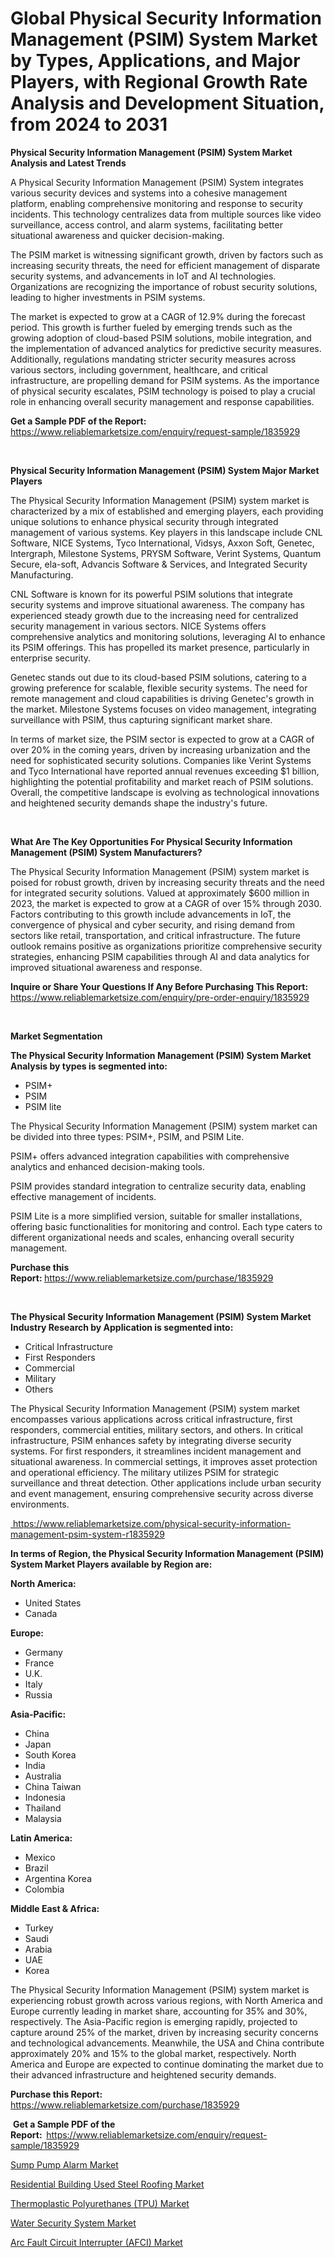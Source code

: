 <p><h1>Global Physical Security Information Management (PSIM) System Market by Types, Applications, and Major Players, with Regional Growth Rate Analysis and Development Situation, from 2024 to 2031</h1></p><p><strong>Physical Security Information Management (PSIM) System Market Analysis and Latest Trends</strong></p>
<p><p>A Physical Security Information Management (PSIM) System integrates various security devices and systems into a cohesive management platform, enabling comprehensive monitoring and response to security incidents. This technology centralizes data from multiple sources like video surveillance, access control, and alarm systems, facilitating better situational awareness and quicker decision-making.</p><p>The PSIM market is witnessing significant growth, driven by factors such as increasing security threats, the need for efficient management of disparate security systems, and advancements in IoT and AI technologies. Organizations are recognizing the importance of robust security solutions, leading to higher investments in PSIM systems. </p><p>The market is expected to grow at a CAGR of 12.9% during the forecast period. This growth is further fueled by emerging trends such as the growing adoption of cloud-based PSIM solutions, mobile integration, and the implementation of advanced analytics for predictive security measures. Additionally, regulations mandating stricter security measures across various sectors, including government, healthcare, and critical infrastructure, are propelling demand for PSIM systems. As the importance of physical security escalates, PSIM technology is poised to play a crucial role in enhancing overall security management and response capabilities.</p></p>
<p><strong>Get a Sample PDF of the Report:&nbsp;</strong> <a href="https://www.reliablemarketsize.com/enquiry/request-sample/1835929?utm_campaign=1133&utm_medium=2&utm_source=Github&utm_content=ia&utm_term=19102024&utm_id=physical-security-information-management-psim-system">https://www.reliablemarketsize.com/enquiry/request-sample/1835929</a></p>
<p>&nbsp;</p>
<p><strong>Physical Security Information Management (PSIM) System Major Market Players</strong></p>
<p><p>The Physical Security Information Management (PSIM) system market is characterized by a mix of established and emerging players, each providing unique solutions to enhance physical security through integrated management of various systems. Key players in this landscape include CNL Software, NICE Systems, Tyco International, Vidsys, Axxon Soft, Genetec, Intergraph, Milestone Systems, PRYSM Software, Verint Systems, Quantum Secure, ela-soft, Advancis Software & Services, and Integrated Security Manufacturing.</p><p>CNL Software is known for its powerful PSIM solutions that integrate security systems and improve situational awareness. The company has experienced steady growth due to the increasing need for centralized security management in various sectors. NICE Systems offers comprehensive analytics and monitoring solutions, leveraging AI to enhance its PSIM offerings. This has propelled its market presence, particularly in enterprise security.</p><p>Genetec stands out due to its cloud-based PSIM solutions, catering to a growing preference for scalable, flexible security systems. The need for remote management and cloud capabilities is driving Genetec's growth in the market. Milestone Systems focuses on video management, integrating surveillance with PSIM, thus capturing significant market share.</p><p>In terms of market size, the PSIM sector is expected to grow at a CAGR of over 20% in the coming years, driven by increasing urbanization and the need for sophisticated security solutions. Companies like Verint Systems and Tyco International have reported annual revenues exceeding $1 billion, highlighting the potential profitability and market reach of PSIM solutions. Overall, the competitive landscape is evolving as technological innovations and heightened security demands shape the industry's future.</p></p>
<p>&nbsp;</p>
<p><strong>What Are The Key Opportunities For Physical Security Information Management (PSIM) System Manufacturers?</strong></p>
<p><p>The Physical Security Information Management (PSIM) system market is poised for robust growth, driven by increasing security threats and the need for integrated security solutions. Valued at approximately $600 million in 2023, the market is expected to grow at a CAGR of over 15% through 2030. Factors contributing to this growth include advancements in IoT, the convergence of physical and cyber security, and rising demand from sectors like retail, transportation, and critical infrastructure. The future outlook remains positive as organizations prioritize comprehensive security strategies, enhancing PSIM capabilities through AI and data analytics for improved situational awareness and response.</p></p>
<p><strong>Inquire or Share Your Questions If Any Before Purchasing This Report:</strong> <a href="https://www.reliablemarketsize.com/enquiry/pre-order-enquiry/1835929?utm_campaign=1133&utm_medium=2&utm_source=Github&utm_content=ia&utm_term=19102024&utm_id=physical-security-information-management-psim-system">https://www.reliablemarketsize.com/enquiry/pre-order-enquiry/1835929</a></p>
<p>&nbsp;</p>
<p><strong>Market Segmentation</strong></p>
<p><strong>The Physical Security Information Management (PSIM) System Market Analysis by types is segmented into:</strong></p>
<p><ul><li>PSIM+</li><li>PSIM</li><li>PSIM lite</li></ul></p>
<p><p>The Physical Security Information Management (PSIM) system market can be divided into three types: PSIM+, PSIM, and PSIM Lite. </p><p>PSIM+ offers advanced integration capabilities with comprehensive analytics and enhanced decision-making tools. </p><p>PSIM provides standard integration to centralize security data, enabling effective management of incidents. </p><p>PSIM Lite is a more simplified version, suitable for smaller installations, offering basic functionalities for monitoring and control. Each type caters to different organizational needs and scales, enhancing overall security management.</p></p>
<p><strong>Purchase this Report:&nbsp;</strong><a href="https://www.reliablemarketsize.com/purchase/1835929?utm_campaign=1133&utm_medium=2&utm_source=Github&utm_content=ia&utm_term=19102024&utm_id=physical-security-information-management-psim-system">https://www.reliablemarketsize.com/purchase/1835929</a></p>
<p>&nbsp;</p>
<p><strong>The Physical Security Information Management (PSIM) System Market Industry Research by Application is segmented into:</strong></p>
<p><ul><li>Critical Infrastructure</li><li>First Responders</li><li>Commercial</li><li>Military</li><li>Others</li></ul></p>
<p><p>The Physical Security Information Management (PSIM) system market encompasses various applications across critical infrastructure, first responders, commercial entities, military sectors, and others. In critical infrastructure, PSIM enhances safety by integrating diverse security systems. For first responders, it streamlines incident management and situational awareness. In commercial settings, it improves asset protection and operational efficiency. The military utilizes PSIM for strategic surveillance and threat detection. Other applications include urban security and event management, ensuring comprehensive security across diverse environments.</p></p>
<p><a href="https://www.reliablemarketsize.com/physical-security-information-management-psim-system-r1835929?utm_campaign=1133&utm_medium=2&utm_source=Github&utm_content=ia&utm_term=19102024&utm_id=physical-security-information-management-psim-system">&nbsp;https://www.reliablemarketsize.com/physical-security-information-management-psim-system-r1835929</a></p>
<p><strong>In terms of Region, the Physical Security Information Management (PSIM) System Market Players available by Region are:</strong></p>
<p>
    <p> <strong> North America: </strong>
        <ul>
            <li>United States</li>
            <li>Canada</li>
        </ul>
        </p> 
    <p> <strong> Europe: </strong>
        <ul>
            <li>Germany</li>
            <li>France</li>
            <li>U.K.</li>
            <li>Italy</li>
            <li>Russia</li>
        </ul>
        </p> 
    <p> <strong> Asia-Pacific: </strong>
        <ul>
            <li>China</li>
            <li>Japan</li>
            <li>South Korea</li>
            <li>India</li>
            <li>Australia</li>
            <li>China Taiwan</li>
            <li>Indonesia</li>
            <li>Thailand</li>
            <li>Malaysia</li>
        </ul>
        </p> 
    <p> <strong> Latin America: </strong>
        <ul>
            <li>Mexico</li>
            <li>Brazil</li>
            <li>Argentina Korea</li>
            <li>Colombia</li>
        </ul>
        </p> 
    <p> <strong> Middle East & Africa: </strong>
        <ul>
            <li>Turkey</li>
            <li>Saudi</li>
            <li>Arabia</li>
            <li>UAE</li>
            <li>Korea</li>
        </ul>
    </p>
    </p>
<p><p>The Physical Security Information Management (PSIM) system market is experiencing robust growth across various regions, with North America and Europe currently leading in market share, accounting for 35% and 30%, respectively. The Asia-Pacific region is emerging rapidly, projected to capture around 25% of the market, driven by increasing security concerns and technological advancements. Meanwhile, the USA and China contribute approximately 20% and 15% to the global market, respectively. North America and Europe are expected to continue dominating the market due to their advanced infrastructure and heightened security demands.</p></p>
<p><strong>Purchase this Report: </strong><a href="https://www.reliablemarketsize.com/purchase/1835929?utm_campaign=1133&utm_medium=2&utm_source=Github&utm_content=ia&utm_term=19102024&utm_id=physical-security-information-management-psim-system">https://www.reliablemarketsize.com/purchase/1835929</a></p>
<p>&nbsp;<strong>Get a Sample PDF of the Report:&nbsp;&nbsp;</strong><a href="https://www.reliablemarketsize.com/enquiry/request-sample/1835929?utm_campaign=1133&utm_medium=2&utm_source=Github&utm_content=ia&utm_term=19102024&utm_id=physical-security-information-management-psim-system">https://www.reliablemarketsize.com/enquiry/request-sample/1835929</a></p>
<p><strong></strong></p>
<p><p><a href="https://issuu.com/reportprime-2/docs/sump-pump-alarm-market-size-2030.pp_1c1110c45f0ce4?utm_campaign=1133&utm_medium=2&utm_source=Github&utm_content=ia&utm_term=19102024&utm_id=physical-security-information-management-psim-system">Sump Pump Alarm Market</a></p><p><a href="https://github.com/lakeishabuahb/Market-Research-Report-List-1/blob/main/residential-building-used-steel-roofing-market.md?utm_campaign=1133&utm_medium=2&utm_source=Github&utm_content=ia&utm_term=19102024&utm_id=physical-security-information-management-psim-system">Residential Building Used Steel Roofing Market</a></p><p><a href="https://www.linkedin.com/pulse/thermoplastic-polyurethanes-tpu-market-global-insights-sales-tpsvf?utm_campaign=1133&utm_medium=2&utm_source=Github&utm_content=ia&utm_term=19102024&utm_id=physical-security-information-management-psim-system">Thermoplastic Polyurethanes (TPU) Market</a></p><p><a href="https://issuu.com/reportprime-2/docs/water-security-system-market-size-2_ea7e6f42ba7ad5?utm_campaign=1133&utm_medium=2&utm_source=Github&utm_content=ia&utm_term=19102024&utm_id=physical-security-information-management-psim-system">Water Security System Market</a></p><p><a href="https://www.linkedin.com/pulse/arc-fault-circuit-interrupter-afci-market-outlook-current-9czte?utm_campaign=1133&utm_medium=2&utm_source=Github&utm_content=ia&utm_term=19102024&utm_id=physical-security-information-management-psim-system">Arc Fault Circuit Interrupter (AFCI) Market</a></p></p>